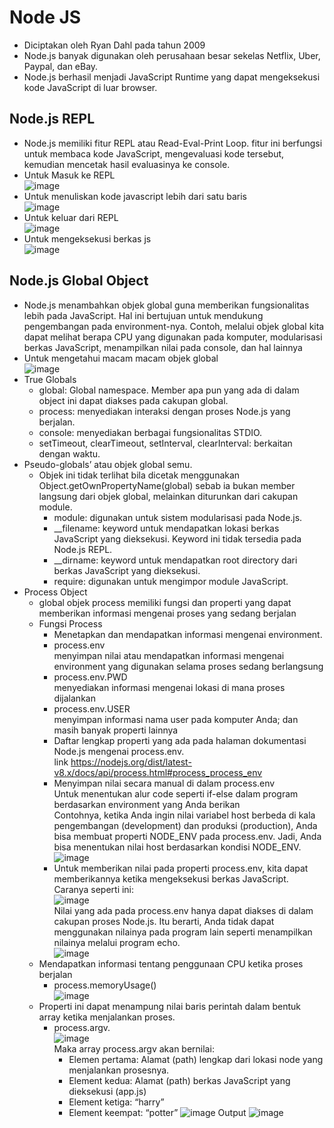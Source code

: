 # Node JS
- Diciptakan oleh Ryan Dahl pada tahun 2009
- Node.js banyak digunakan oleh perusahaan besar sekelas Netflix, Uber, Paypal, dan eBay.
- Node.js berhasil menjadi JavaScript Runtime yang dapat mengeksekusi kode JavaScript di luar browser.

## Node.js REPL
- Node.js memiliki fitur REPL atau Read-Eval-Print Loop. fitur ini berfungsi untuk membaca kode JavaScript, mengevaluasi kode tersebut, kemudian mencetak hasil evaluasinya ke console.
- Untuk Masuk ke REPL
  <br>![image](https://user-images.githubusercontent.com/85721388/225309111-db3acc98-dbef-42dd-9298-74315c5d4f80.png)
- Untuk menuliskan kode javascript lebih dari satu baris
  <br>![image](https://user-images.githubusercontent.com/85721388/225310121-2159533d-2d54-4aeb-ac0f-6adef34259bc.png)
- Untuk keluar dari REPL
  <br>![image](https://user-images.githubusercontent.com/85721388/225310477-34f22ce2-6a60-46d0-8c75-8644119141eb.png)
- Untuk mengeksekusi berkas js
  <br>![image](https://user-images.githubusercontent.com/85721388/225310866-bfaead61-3020-4e59-964f-9ad11a9fd2f0.png)

## Node.js Global Object
- Node.js menambahkan objek global guna memberikan fungsionalitas lebih pada JavaScript. Hal ini bertujuan untuk mendukung pengembangan pada environment-nya. Contoh, melalui objek global kita dapat melihat berapa CPU yang digunakan pada komputer, modularisasi berkas JavaScript, menampilkan nilai pada console, dan hal lainnya
- Untuk mengetahui macam macam objek global 
  <br>![image](https://user-images.githubusercontent.com/85721388/225312229-1fff83ed-b79d-4b93-b798-3d06551b722a.png)
- True Globals
  - global: Global namespace. Member apa pun yang ada di dalam object ini dapat diakses pada cakupan global.
  - process: menyediakan interaksi dengan proses Node.js yang berjalan.
  - console: menyediakan berbagai fungsionalitas STDIO.
  - setTimeout, clearTimeout, setInterval, clearInterval: berkaitan dengan waktu.
- Pseudo-globals’ atau objek global semu. 
  - Objek ini tidak terlihat bila dicetak menggunakan Object.getOwnPropertyName(global) sebab ia bukan member langsung dari objek global, melainkan diturunkan dari cakupan module.
    - module: digunakan untuk sistem modularisasi pada Node.js.
    - __filename: keyword untuk mendapatkan lokasi berkas JavaScript yang dieksekusi. Keyword ini tidak tersedia pada Node.js REPL.
    - __dirname: keyword untuk mendapatkan root directory dari berkas JavaScript yang dieksekusi.
    - require: digunakan untuk mengimpor module JavaScript.
- Process Object
  - global objek process memiliki fungsi dan properti yang dapat memberikan informasi mengenai proses yang sedang berjalan
  - Fungsi Process
    -  Menetapkan dan mendapatkan informasi mengenai environment.
      - process.env
        <br>menyimpan nilai atau mendapatkan informasi mengenai environment yang digunakan selama proses sedang berlangsung
      - process.env.PWD
        <br>menyediakan informasi mengenai lokasi di mana proses dijalankan
      - process.env.USER
        <br>menyimpan informasi nama user pada komputer Anda; dan masih banyak properti lainnya
      - Daftar lengkap properti yang ada pada halaman dokumentasi Node.js mengenai process.env.
        <br>link https://nodejs.org/dist/latest-v8.x/docs/api/process.html#process_process_env
      - Menyimpan nilai secara manual di dalam process.env
        <br>Untuk menentukan alur code seperti if-else dalam program berdasarkan environment yang Anda berikan
        <br>Contohnya, ketika Anda ingin nilai variabel host berbeda di kala pengembangan (development) dan produksi (production), Anda bisa membuat properti NODE_ENV pada process.env. Jadi, Anda bisa menentukan nilai host berdasarkan kondisi NODE_ENV.
        <br>![image](https://user-images.githubusercontent.com/85721388/225319170-74426f15-4da5-4bba-9a7e-910ed5be761c.png)
      - Untuk memberikan nilai pada properti process.env, kita dapat memberikannya ketika mengeksekusi berkas JavaScript. Caranya seperti ini:
        <br>![image](https://user-images.githubusercontent.com/85721388/225365944-157199c0-3f54-4f9d-9cdf-21175947076e.png)
        <br>Nilai yang ada pada process.env hanya dapat diakses di dalam cakupan proses Node.js. Itu berarti, Anda tidak dapat menggunakan nilainya pada program lain seperti menampilkan nilainya melalui program echo.
        <br>![image](https://user-images.githubusercontent.com/85721388/225320463-dcc58afc-4176-4cd4-9495-973d5d8702db.png)
   - Mendapatkan informasi tentang penggunaan CPU ketika proses berjalan 
      - process.memoryUsage()
        <br>![image](https://user-images.githubusercontent.com/85721388/225322147-3d10c376-0506-4279-9926-e7e99de5b619.png)
   - Properti ini dapat menampung nilai baris perintah dalam bentuk array ketika menjalankan proses. 
      - process.argv.
        <br>![image](https://user-images.githubusercontent.com/85721388/225322403-b878660a-d22a-443b-8060-de5af6dec285.png)
        <br>Maka array process.argv akan bernilai:
        - Elemen pertama: Alamat (path) lengkap dari lokasi node yang menjalankan prosesnya. 
        - Element kedua: Alamat (path) berkas JavaScript yang dieksekusi (app.js) 
        - Element ketiga: “harry”
        - Element keempat: “potter”
          ![image](https://user-images.githubusercontent.com/85721388/225330776-a0dee148-bde4-4336-9bc7-90b16beaa866.png)
          Output ![image](https://user-images.githubusercontent.com/85721388/225330975-59380c29-6a2f-4f2a-af87-0638d5c6185c.png)

 

  
   

